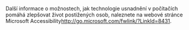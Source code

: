 <Token xmlns:xlink="http://www.w3.org/1999/xlink">Další informace o možnostech, jak technologie usnadnění v počítačích pomáhá zlepšovat život postižených osob, naleznete na <externalLink xmlns="http://ddue.schemas.microsoft.com/authoring/2003/5"><linkText>webové stránce Microsoft Accessibility</linkText><linkUri>http://go.microsoft.com/fwlink/?LinkId=8431</linkUri></externalLink>.</Token>